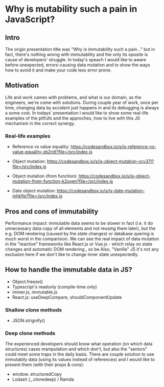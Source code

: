 # Why is mutability such a pain in JavaScript?

## Intro

The origin presentation title was "Why is immutability such a pain..." but in fact, there's nothing wrong with immutability and the only its oposite is cause of developers' struggle. In today's speach I would like to aware before unexpected, errors-causing data mutation and to show the ways how to avoid it and make your code less error prone.

## Motivation

Life and work cames with problems, and what is our domain, as the engineers, we're come with solutions. During couple year of work, once per time, changing data by accident just happens in  and its debugging is always a some cost. In todays' presentation I would like to show some real-life examples of the pitfulls and the approches, how to live with this JS mechanism in the correct synergy.

### Real-life examples

- Reference vs value equality: https://codesandbox.io/s/js-reference-vs-value-equality-zb2rdt?file=/src/index.js 

- Object mutation: https://codesandbox.io/s/js-object-mutation-vcv37l?file=/src/index.js

- Object mutation (from function): https://codesandbox.io/s/js-object-mutation-from-function-k2uyen?file=/src/index.js 


- Date object mutation:
https://codesandbox.io/s/js-date-mutation-mhkflp?file=/src/index.js 


## Pros and cons of immutability

Performance impact: immutable data seems to be slower in fact (i.e. it do unnecessary data copy of all elements and not reusing them later), but the e.g. DOM rendering (caused by the state changes) or database quering is much worst in the comparision. We can see the real impact of data mutation in the "reactive" frameworks like React.js or Vue.js - which relay on state changes and automatic DOM rendering., so be Also, "Vanilla" JS it's not any exclusion here if we don't like to change inner state unexpectedly.

## How to handle the immutable data in JS?

- Object.freeze()
- Typescript's readonly (compile-time only)
- immer.js, immutable.js
- React.js: useDeepCompare, shouldComponentUpdate

### Shallow clone methods

- JSON.strignify()

### Deep clone methods

The experienced developers should know what operation (on which data structures) cases manipulation and which don't, but also the "seniors" could meet some traps in the daily basis. There are couple solution to use immutabily data (using its values instead of references) and I would like to present them (with their props & cons):


- window. structuredCopy
- Lodash (_.clonedeep) / Ramda